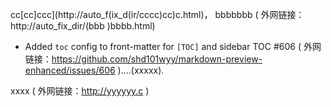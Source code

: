 cc[cc]ccc](http://auto_f(ix_d(ir/cccc)cc)c.html)， bbbbbbb ( 外网链接：http://auto_fix_dir/(bbb )bbbb.html)

* Added `toc` config to front-matter for `[TOC]` and sidebar TOC  #606 ( 外网链接：https://github.com/shd101wyy/markdown-preview-enhanced/issues/606 )....(xxxxx).


 xxxx ( 外网链接：http://yyyyyy.c )